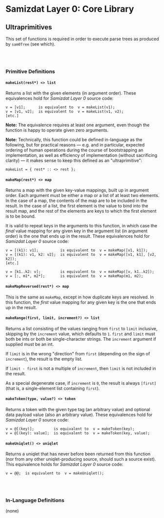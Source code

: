 Samizdat Layer 0: Core Library
==============================

Ultraprimitives
---------------

This set of functions is required in order to execute
parse trees as produced by `sam0Tree` (see which).

<br><br>
### Primitive Definitions

#### `makeList(rest*) <> list`

Returns a list with the given elements (in argument order).
These equivalences hold for *Samizdat Layer 0* source code:

```
v = [v1];      is equivalent to  v = makeList(v1);
v = [v1, v2];  is equivalent to  v = makeList(v1, v2);
[etc.]
```

**Note:** The equivalence requires at least one argument, even though
the function is happy to operate given zero arguments.

**Note:** Technically, this function could be defined in-language as the
following, but for practical reasons &mdash; e.g. and in particular,
expected ordering of human operations during the course of
bootstrapping an implementation, as well as efficiency of
implementation (without sacrificing clarity) &mdash; it makes sense to
keep this defined as an "ultraprimitive":

```
makeList = { rest* :: <> rest };
```

#### `makeMap(rest*) <> map`

Returns a map with the given key-value mappings, built up in argument
order. Each argument must be either a map or a list of at least two elements.
In the case of a map, the contents of the map are to be included in the
result. In the case of a list, the first element is the value to bind into
the result map, and the rest of the elements are keys to which the first
element is to be bound.

It is valid to repeat keys in the arguments to this function, in
which case the *final* value mapping for any given key in the argument
list (in argument order) is the one that ends up in the result. These
equivalences hold for *Samizdat Layer 0* source code:

```
v = [(k1): v1];          is equivalent to  v = makeMap([v1, k1]);
v = [(k1): v1, k2: v2];  is equivalent to  v = makeMap([v1, k1], [v2, k2]);
[etc.]

v = [k1..k2: v];         is equivalent to  v = makeMap([v, k1..k2]);
v = [:, m1*, m2*];       is equivalent to  v = makeMap(m1, m2);
```

#### `makeMapReversed(rest*) <> map`

This is the same as `makeMap`, except in how duplicate keys are resolved.
In this function, the *first* value mapping for any given key is the one
that ends up in the result.

#### `makeRange(first, limit, increment?) <> list`

Returns a list consisting of the values ranging from `first` to `limit`
inclusive, skipping by the `increment` value, which defaults to `1`.
`first` and `limit` must both be ints or both be single-character strings.
The `increment` argument if supplied must be an int.

If `limit` is in the wrong "direction" from `first` (depending on the
sign of `increment`), the result is the empty list.

If `limit - first` is not a multiple of `increment`, then `limit` is not
included in the result.

As a special degenerate case, if `increment` is `0`, the result is always
`[first]` (that is, a single-element list containing `first`).

#### `makeToken(type, value?) <> token`

Returns a token with the given type tag (an arbitrary value)
and optional data payload value (also an arbitrary value). These
equivalences hold for *Samizdat Layer 0* source code:

```
v = @[(key)];         is equivalent to  v = makeToken(key);
v = @[(key): value];  is equivalent to  v = makeToken(key, value);
```

#### `makeUniqlet() <> uniqlet`

Returns a uniqlet that has never before been returned from this
function (nor from any other uniqlet-producing source, should such a
source exist). This equivalence holds for *Samizdat Layer 0* source
code:

```
v = @@;  is equivalent to  v = makeUniqlet();
```


<br><br>
### In-Language Definitions

(none)
